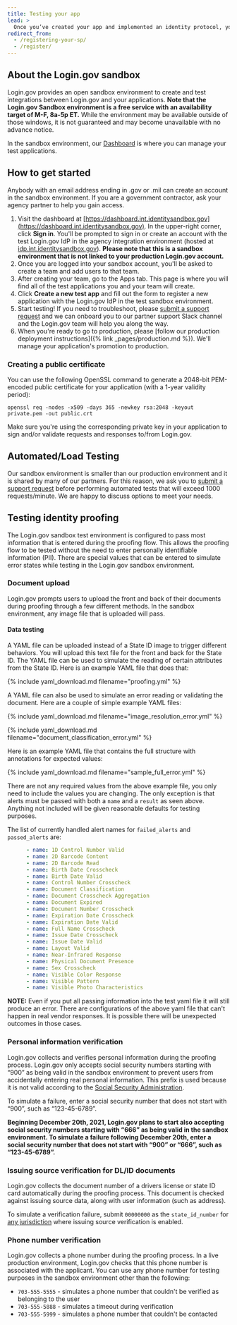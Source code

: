 ```yaml
---
title: Testing your app
lead: >
  Once you’ve created your app and implemented an identity protocol, you can now register it in the test environment dashboard and start testing.
redirect_from:
  - /registering-your-sp/
  - /register/
---
```


## About the Login.gov sandbox

Login.gov provides an open sandbox environment to create and test integrations between Login.gov and your applications. **Note that the Login.gov Sandbox environment is a free service with an availability target of M-F, 8a-5p ET.** While the environment may be available outside of those windows, it is not guaranteed and may become unavailable with no advance notice.

In the sandbox environment, our [Dashboard](https://dashboard.int.identitysandbox.gov) is where you can manage your test applications.

## How to get started

Anybody with an email address ending in .gov or .mil can create an account in the sandbox environment. If you are a government contractor, ask your agency partner to help you gain access.

1. Visit the dashboard at [https://dashboard.int.identitysandbox.gov](https://dashboard.int.identitysandbox.gov). In the upper-right corner, click **Sign in**. You'll be prompted to sign in or create an account with the test Login.gov IdP in the agency integration environment (hosted at [idp.int.identitysandbox.gov](https://idp.int.identitysandbox.gov)). **Please note that this is a sandbox environment that is not linked to your production Login.gov account.**
2. Once you are logged into your sandbox account, you'll be asked to create a team and add users to that team.
3. After creating your team, go to the Apps tab. This page is where you will find all of the test applications you and your team will create.
4. Click **Create a new test app** and fill out the form to register a new application with the Login.gov IdP in the test sandbox environment.
5. Start testing! If you need to troubleshoot, please [submit a support request](https://logingov.zendesk.com) and we can onboard you to our partner support Slack channel and the Login.gov team will help you along the way.
6. When you're ready to go to production, please [follow our production deployment instructions]({% link _pages/production.md %}). We'll manage your application's promotion to production.

### Creating a public certificate

You can use the following OpenSSL command to generate a 2048-bit PEM-encoded public certificate for your application (with a 1-year validity period):

```
openssl req -nodes -x509 -days 365 -newkey rsa:2048 -keyout private.pem -out public.crt
```

Make sure you're using the corresponding private key in your application to sign and/or validate requests and responses to/from Login.gov.

## Automated/Load Testing

Our sandbox environment is smaller than our production environment and it is shared by many of our partners. For this reason, we ask you to [submit a support request](https://logingov.zendesk.com) before performing automated tests that will exceed 1000 requests/minute. We are happy to discuss options to meet your needs.

## Testing identity proofing

The Login.gov sandbox test environment is configured to pass most information that is entered during the proofing flow. This allows the proofing flow to be tested without the need to enter personally identifiable information (PII). There are special values that can be entered to simulate error states while testing in the Login.gov sandbox environment.

### Document upload

Login.gov prompts users to upload the front and back of their documents during proofing through a few different methods. In the sandbox environment, any image file that is uploaded will pass.

#### Data testing

A YAML file can be uploaded instead of a State ID image to trigger different behaviors. You will upload this text file for the front and back for the State ID. The YAML file can be used to simulate the reading of certain attributes from the State ID. Here is an example YAML file that does that:

{% include yaml_download.md filename="proofing.yml" %}

A YAML file can also be used to simulate an error reading or validating the document. Here are a couple of simple example YAML files:

{% include yaml_download.md filename="image_resolution_error.yml" %}

{% include yaml_download.md filename="document_classification_error.yml" %}

Here is an example YAML file that contains the full structure with annotations for expected values:

{% include yaml_download.md filename="sample_full_error.yml" %}

There are not any required values from the above example file, you only need to include the values you are changing. The only exception is that alerts must be passed with both a `name` and a `result` as seen above. Anything not included will be given reasonable defaults for testing purposes.

The list of currently handled alert names for `failed_alerts` and `passed_alerts` are:
```yaml
      - name: 1D Control Number Valid
      - name: 2D Barcode Content
      - name: 2D Barcode Read
      - name: Birth Date Crosscheck
      - name: Birth Date Valid
      - name: Control Number Crosscheck
      - name: Document Classification
      - name: Document Crosscheck Aggregation
      - name: Document Expired
      - name: Document Number Crosscheck
      - name: Expiration Date Crosscheck
      - name: Expiration Date Valid
      - name: Full Name Crosscheck
      - name: Issue Date Crosscheck
      - name: Issue Date Valid
      - name: Layout Valid
      - name: Near-Infrared Response
      - name: Physical Document Presence
      - name: Sex Crosscheck
      - name: Visible Color Response
      - name: Visible Pattern
      - name: Visible Photo Characteristics
```

**NOTE:** Even if you put all passing information into the test yaml file it will still produce an error. There are configurations of the above yaml file that can't happen in real vendor responses. It is possible there will be unexpected outcomes in those cases.

### Personal information verification

Login.gov collects and verifies personal information during the proofing process. Login.gov only accepts social security numbers starting with “900” as being valid in the sandbox environment to prevent users from accidentally entering real personal information. This prefix is used because it is not valid according to the [Social Security Administration](https://secure.ssa.gov/poms.nsf/lnx/0110201035).

To simulate a failure, enter a social security number that does not start with “900”, such as “123-45-6789”.

**Beginning December 20th, 2021, Login.gov plans to start also accepting social security numbers starting with “666” as being valid in the sandbox environment. To simulate a failure following December 20th, enter a social security number that does not start with “900” or “666”, such as “123-45-6789”.**

### Issuing source verification for DL/ID documents

Login.gov collects the document number of a drivers license or state ID card automatically during the proofing process. This document is checked against issuing source data, along with user information (such as address).

To simulate a verification failure, submit `00000000` as the `state_id_number` for [any jurisdiction](https://github.com/18F/identity-idp/blob/2022-07-21T171117/config/application.yml.default#L21) where issuing source verification is enabled.

### Phone number verification

Login.gov collects a phone number during the proofing process. In a live production environment, Login.gov checks that this phone number is associated with the applicant. You can use any phone number for testing purposes in the sandbox environment other than the following:

* `703-555-5555` - simulates a phone number that couldn't be verified as belonging to the user
* `703-555-5888` - simulates a timeout during verification
* `703-555-5999` - simulates a phone number that couldn't be contacted
